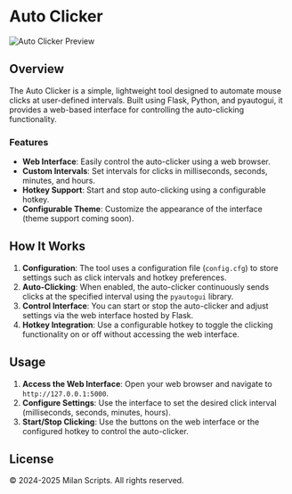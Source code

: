 # Auto Clicker

![Auto Clicker Preview](https://media.discordapp.net/attachments/1223356103610470564/1280633481751166986/MacBook_Pro_13-Inch-SCREENss.png?ex=66d8ca5f&is=66d778df&hm=16367897e456236290d441a72ed22a626f7eabe1c303c7b0ce30dde58fd3e597&=&format=webp&quality=lossless&width=413&height=350)

## Overview

The Auto Clicker is a simple, lightweight tool designed to automate mouse clicks at user-defined intervals. Built using Flask, Python, and pyautogui, it provides a web-based interface for controlling the auto-clicking functionality.

### Features

- **Web Interface**: Easily control the auto-clicker using a web browser.
- **Custom Intervals**: Set intervals for clicks in milliseconds, seconds, minutes, and hours.
- **Hotkey Support**: Start and stop auto-clicking using a configurable hotkey.
- **Configurable Theme**: Customize the appearance of the interface (theme support coming soon).

## How It Works

1. **Configuration**: The tool uses a configuration file (`config.cfg`) to store settings such as click intervals and hotkey preferences. 
2. **Auto-Clicking**: When enabled, the auto-clicker continuously sends clicks at the specified interval using the `pyautogui` library.
3. **Control Interface**: You can start or stop the auto-clicker and adjust settings via the web interface hosted by Flask.
4. **Hotkey Integration**: Use a configurable hotkey to toggle the clicking functionality on or off without accessing the web interface.

## Usage

1. **Access the Web Interface**: Open your web browser and navigate to `http://127.0.0.1:5000`.
2. **Configure Settings**: Use the interface to set the desired click interval (milliseconds, seconds, minutes, hours).
3. **Start/Stop Clicking**: Use the buttons on the web interface or the configured hotkey to control the auto-clicker.

## License

© 2024-2025 Milan Scripts. All rights reserved.
